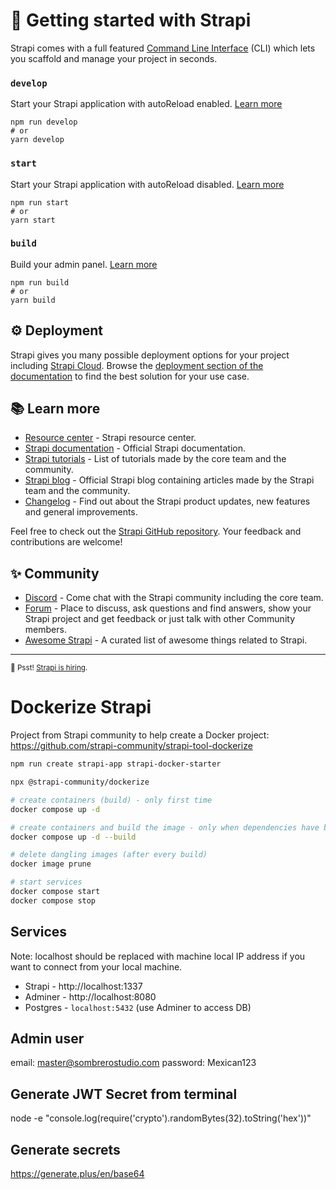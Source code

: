 # 🚀 Getting started with Strapi

Strapi comes with a full featured [Command Line Interface](https://docs.strapi.io/dev-docs/cli) (CLI) which lets you scaffold and manage your project in seconds.

### `develop`

Start your Strapi application with autoReload enabled. [Learn more](https://docs.strapi.io/dev-docs/cli#strapi-develop)

```
npm run develop
# or
yarn develop
```

### `start`

Start your Strapi application with autoReload disabled. [Learn more](https://docs.strapi.io/dev-docs/cli#strapi-start)

```
npm run start
# or
yarn start
```

### `build`

Build your admin panel. [Learn more](https://docs.strapi.io/dev-docs/cli#strapi-build)

```
npm run build
# or
yarn build
```

## ⚙️ Deployment

Strapi gives you many possible deployment options for your project including [Strapi Cloud](https://cloud.strapi.io). Browse the [deployment section of the documentation](https://docs.strapi.io/dev-docs/deployment) to find the best solution for your use case.

## 📚 Learn more

- [Resource center](https://strapi.io/resource-center) - Strapi resource center.
- [Strapi documentation](https://docs.strapi.io) - Official Strapi documentation.
- [Strapi tutorials](https://strapi.io/tutorials) - List of tutorials made by the core team and the community.
- [Strapi blog](https://strapi.io/blog) - Official Strapi blog containing articles made by the Strapi team and the community.
- [Changelog](https://strapi.io/changelog) - Find out about the Strapi product updates, new features and general improvements.

Feel free to check out the [Strapi GitHub repository](https://github.com/strapi/strapi). Your feedback and contributions are welcome!

## ✨ Community

- [Discord](https://discord.strapi.io) - Come chat with the Strapi community including the core team.
- [Forum](https://forum.strapi.io/) - Place to discuss, ask questions and find answers, show your Strapi project and get feedback or just talk with other Community members.
- [Awesome Strapi](https://github.com/strapi/awesome-strapi) - A curated list of awesome things related to Strapi.

---

<sub>🤫 Psst! [Strapi is hiring](https://strapi.io/careers).</sub>

# Dockerize Strapi

Project from Strapi community to help create a Docker project:  
https://github.com/strapi-community/strapi-tool-dockerize

```sh
npm run create strapi-app strapi-docker-starter

npx @strapi-community/dockerize

# create containers (build) - only first time
docker compose up -d 

# create containers and build the image - only when dependencies have been added
docker compose up -d --build

# delete dangling images (after every build)
docker image prune

# start services
docker compose start
docker compose stop
```

## Services
Note: localhost should be replaced with machine local IP address if you want to connect from your local machine.
- Strapi - http://localhost:1337
- Adminer - http://localhost:8080
- Postgres - `localhost:5432` (use Adminer to access DB)


## Admin user
email: master@sombrerostudio.com
password: Mexican123

## Generate JWT Secret from terminal
node -e "console.log(require('crypto').randomBytes(32).toString('hex'))"

## Generate secrets
https://generate.plus/en/base64